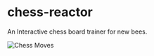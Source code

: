 # chess-reactor
An Interactive chess board trainer for new bees.

![Chess Moves](https://user-images.githubusercontent.com/33533809/250410262-d651ce6d-cc45-4e9b-9f32-84cf3ce0c8bc.gif?raw=true "Chess Reactor")
